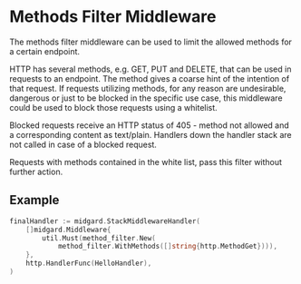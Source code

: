 Methods Filter Middleware
=========================

The methods filter middleware can be used to limit the allowed methods for a
certain endpoint.

HTTP has several methods, e.g. GET, PUT and DELETE, that can be used in requests
to an endpoint. The method gives a coarse hint of the intention of that request.
If requests utilizing methods, for any reason are undesirable, dangerous or just
to be blocked in the specific use case, this middleware could be used to block
those requests using a whitelist.

Blocked requests receive an HTTP status of 405 - method not allowed and a
corresponding content as text/plain. Handlers down the handler stack are not called
in case of a blocked request.

Requests with methods contained in the white list, pass this filter without further
action.

Example
-------

```go
finalHandler := midgard.StackMiddlewareHandler(
    []midgard.Middleware{
        util.Must(method_filter.New(
            method_filter.WithMethods([]string{http.MethodGet}))),
    },
    http.HandlerFunc(HelloHandler),
)
```
